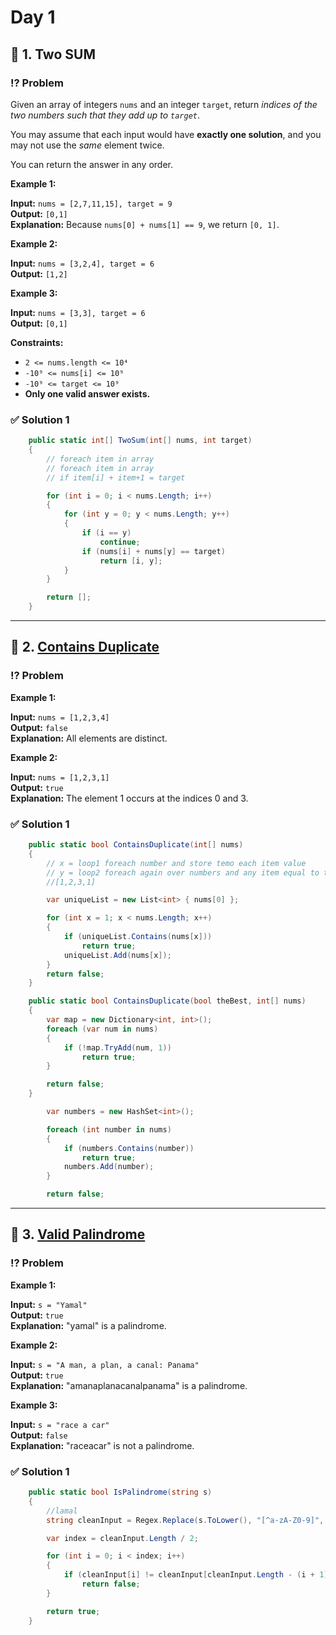 # Day 1

## 📌 1. Two SUM

### ⁉️ Problem

Given an array of integers `nums` and an integer `target`, return _indices of the two numbers such that they add up to `target`_.

You may assume that each input would have **exactly one solution**, and you may not use the _same_ element twice.

You can return the answer in any order.

**Example 1:**

**Input:** `nums = [2,7,11,15], target = 9`  
**Output:** `[0,1]`  
**Explanation:** Because `nums[0] + nums[1] == 9`, we return `[0, 1]`.

**Example 2:**

**Input:** `nums = [3,2,4], target = 6`  
**Output:** `[1,2]`

**Example 3:**

**Input:** `nums = [3,3], target = 6`  
**Output:** `[0,1]`

**Constraints:**

- `2 <= nums.length <= 10⁴`
- `-10⁹ <= nums[i] <= 10⁹`
- `-10⁹ <= target <= 10⁹`
- **Only one valid answer exists.**

### ✅ Solution 1

```cs
    public static int[] TwoSum(int[] nums, int target)
    {
        // foreach item in array
        // foreach item in array
        // if item[i] + item+1 = target

        for (int i = 0; i < nums.Length; i++)
        {
            for (int y = 0; y < nums.Length; y++)
            {
                if (i == y)
                    continue;
                if (nums[i] + nums[y] == target)
                    return [i, y];
            }
        }

        return [];
    }
```

---

## 📌 2. [Contains Duplicate](https://leetcode.com/problems/contains-duplicate/)

### ⁉️ Problem

**Example 1:**

**Input:** `nums = [1,2,3,4]`  
**Output:** `false`  
**Explanation:** All elements are distinct.

**Example 2:**

**Input:** `nums = [1,2,3,1]`  
**Output:** `true`  
**Explanation:** The element 1 occurs at the indices 0 and 3.

### ✅ Solution 1

```cs
    public static bool ContainsDuplicate(int[] nums)
    {
        // x = loop1 foreach number and store temo each item value
        // y = loop2 foreach again over numbers and any item equal to temp value then return true <Note skip current item index for second loop>
        //[1,2,3,1]

        var uniqueList = new List<int> { nums[0] };

        for (int x = 1; x < nums.Length; x++)
        {
            if (uniqueList.Contains(nums[x]))
                return true;
            uniqueList.Add(nums[x]);
        }
        return false;
    }
```

```cs
    public static bool ContainsDuplicate(bool theBest, int[] nums)
    {
        var map = new Dictionary<int, int>();
        foreach (var num in nums)
        {
            if (!map.TryAdd(num, 1))
                return true;
        }

        return false;
    }
```

```cs
        var numbers = new HashSet<int>();

        foreach (int number in nums)
        {
            if (numbers.Contains(number))
                return true;
            numbers.Add(number);
        }

        return false;
```

---

## 📌 3. [Valid Palindrome](https://leetcode.com/problems/valid-palindrome/)

### ⁉️ Problem

**Example 1:**

**Input:** `s = "Yamal"`  
**Output:** `true`  
**Explanation:** "yamal" is a palindrome.

**Example 2:**

**Input:** `s = "A man, a plan, a canal: Panama"`  
**Output:** `true`  
**Explanation:** "amanaplanacanalpanama" is a palindrome.

**Example 3:**

**Input:** `s = "race a car"`  
**Output:** `false`  
**Explanation:** "raceacar" is not a palindrome.

### ✅ Solution 1

```cs
    public static bool IsPalindrome(string s)
    {
        //lamal
        string cleanInput = Regex.Replace(s.ToLower(), "[^a-zA-Z0-9]", "");

        var index = cleanInput.Length / 2;

        for (int i = 0; i < index; i++)
        {
            if (cleanInput[i] != cleanInput[cleanInput.Length - (i + 1)])
                return false;
        }

        return true;
    }
```
